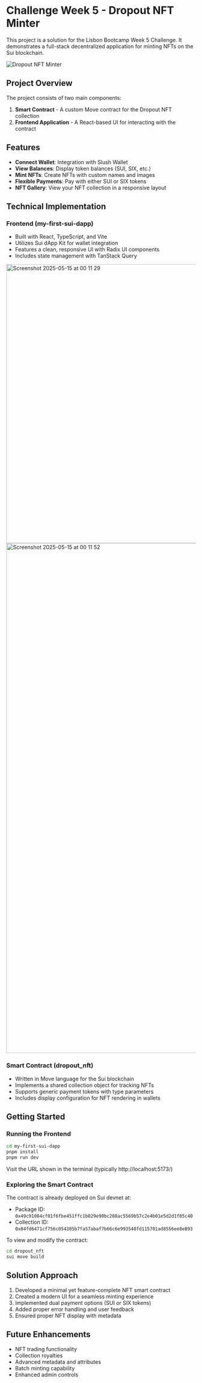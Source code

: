 # Challenge Week 5 - Dropout NFT Minter

This project is a solution for the Lisbon Bootcamp Week 5 Challenge. It demonstrates a full-stack decentralized application for minting NFTs on the Sui blockchain.

![Dropout NFT Minter](https://i.imgur.com/yvNbUed.png)

## Project Overview

The project consists of two main components:

1. **Smart Contract** - A custom Move contract for the Dropout NFT collection
2. **Frontend Application** - A React-based UI for interacting with the contract

## Features

- **Connect Wallet**: Integration with Slush Wallet
- **View Balances**: Display token balances (SUI, SIX, etc.)
- **Mint NFTs**: Create NFTs with custom names and images
- **Flexible Payments**: Pay with either SUI or SIX tokens
- **NFT Gallery**: View your NFT collection in a responsive layout

## Technical Implementation

### Frontend (my-first-sui-dapp)

- Built with React, TypeScript, and Vite
- Utilizes Sui dApp Kit for wallet integration
- Features a clean, responsive UI with Radix UI components
- Includes state management with TanStack Query

 <img width="742" alt="Screenshot 2025-05-15 at 00 11 29" src="https://github.com/user-attachments/assets/3f028d48-c5d1-4268-a7c2-8cbb3cd00bbb" />
<img width="1356" alt="Screenshot 2025-05-15 at 00 11 52" src="https://github.com/user-attachments/assets/a8c9bf64-29c1-41ca-bb81-47b60b6b1998" />


### Smart Contract (dropout_nft)

- Written in Move language for the Sui blockchain
- Implements a shared collection object for tracking NFTs
- Supports generic payment tokens with type parameters
- Includes display configuration for NFT rendering in wallets

## Getting Started

### Running the Frontend

```bash
cd my-first-sui-dapp
pnpm install
pnpm run dev
```

Visit the URL shown in the terminal (typically http://localhost:5173/)

### Exploring the Smart Contract

The contract is already deployed on Sui devnet at:
- Package ID: `0x49c91084cf01f6fbe451ffc1b029e90bc208ac5569b57c2e4b01e5d2d1f05c40`
- Collection ID: `0x84fd6471cf756c054385b7fa57abaf7b66c6e993540fd115701ad8556ee8e893`

To view and modify the contract:
```bash
cd dropout_nft
sui move build
```

## Solution Approach

1. Developed a minimal yet feature-complete NFT smart contract
2. Created a modern UI for a seamless minting experience
3. Implemented dual payment options (SUI or SIX tokens)
4. Added proper error handling and user feedback
5. Ensured proper NFT display with metadata

## Future Enhancements

- NFT trading functionality
- Collection royalties
- Advanced metadata and attributes
- Batch minting capability
- Enhanced admin controls

